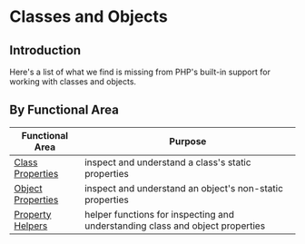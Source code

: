 # Classes and Objects

## Introduction

Here's a list of what we find is missing from PHP's built-in support for working with classes and objects.

## By Functional Area

Functional Area | Purpose
----------------|--------
[Class Properties](class-properties.html) | inspect and understand a class's static properties
[Object Properties](object-properties.html) | inspect and understand an object's non-static properties
[Property Helpers](property-helpers.html) | helper functions for inspecting and understanding class and object properties
